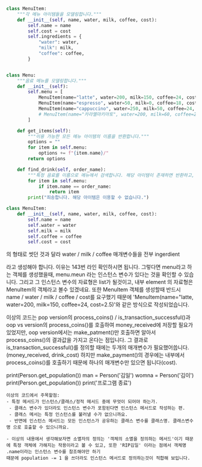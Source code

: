 ```python
class MenuItem:
    """각 메뉴 아이템들을 모델링합니다."""
    def __init__(self, name, water, milk, coffee, cost):
        self.name = name
        self.cost = cost
        self.ingredients = {
            "water": water,
            "milk": milk,
            "coffee": coffee,
        }


class Menu:
    """음료 메뉴를 모델링합니다."""
    def __init__(self):
        self.menu = [
            MenuItem(name="latte", water=200, milk=150, coffee=24, cost=2.5),
            MenuItem(name="espresso", water=50, milk=0, coffee=18, cost=1.5),
            MenuItem(name="cappuccino", water=250, milk=50, coffee=24, cost=3),
            # MenuItem(name="카라멜마키아토", water=200, milk=60, coffee=26, cost=4),
        ]

    def get_items(self):
        """이용 가능한 모든 메뉴 아이템의 이름을 반환합니다."""
        options = ""
        for item in self.menu:
            options += f"{item.name}/"
        return options

    def find_drink(self, order_name):
        """특정 음료를 이름으로 메뉴에서 검색합니다. 해당 아이템이 존재하면 반환하고, 그렇지 않으면 None을 반환합니다."""
        for item in self.menu:
            if item.name == order_name:
                return item
        print("죄송합니다. 해당 아이템은 이용할 수 없습니다.")

```

```python
class MenuItem:
    def __init__(self, name, water, milk, coffee, cost):
        self.name = name
        self.water = water
        self.milk = milk
        self.coffee = coffee
        self.cost = cost


```
의 형태로 썻던 것과 달라 water / milk / coffee 매개변수들을 전부 ingerdient


라고 생성해야 합니다. 이유는 143번 라인 확인하시면 됩니다. 그렇다면 menu라고 하는 객체를 생성했을때, menu.meun 라는 인스턴스 변수가 있다는 것을 확인할 수 있습니다. 그리고 그 인스턴스 변수의 자료형은 list가 될것이고, 내부  element 의 자료형은 MenuItem의 객체라고 볼수 있겠네요. 또한 MenuItem 객체를 생성할때 반드시 name / water / milk / coffee / cost를 요구했기 때문에 
'MenuItem(name="latte, water=200, milk=150, coffee=24, cost=2.5)'와 같은 방식으로 작성되었습니다. 




이상의 코드는 pop version의 process_coins() / is_transaction_successful()과 oop vs version의 process_coins()를 호출하여 money_received에 저장할 필요가 있었지만, oop version에서는 make_patment()만
호출하면 알아서 process_coins()의 결과값을 가지고 온다는 점입니다. 그 결과로 is_transaction_successful()를 정의할 때에는 두개의 매개변수가 필요했어씁니다.(money_received, drink_cost)
하지만 make_payment()의 경우에는 내부에서 process_coins()를 호출하기 때문에 하나의 매개변수만 있으면 됩니다(cost).

print(Person.get_population())
man = Person('김일')
womna = Person('김이')
print(Person.get_population())
print('프로그램 종료')

```
이상의 코드에서 주목할점:
- 특정 메서드가 인스턴스/클래스/정적 메서드 중에 무엇이 되어야 하는가.
 - 클래스 변수가 있더라도 인스턴스 변수가 포함된다면 인스턴스 메서드로 작성하는 편.
 - 클래스 메서는 특정 인스턴스를 불러낼 수가 없으니까요.
 - 반면에 인스턴스 메서드는 모든 인스턴스가 공유하는 클래스 변수를 클래스명. 클래스변수명 으로 호출할 수 있으니까요.
 
- 이상의 내용에서 생각해보자면 소멸자의 정의는 '객체의 소멸을 정의하는 메서드'이기 때문에 특정 객체에 가해지는 작용이라고 볼 수 있고, 또한 'RIP김일' 이라는 점에서 객체명 .name이라는 인스턴스 변수를 참조해야만 하기
때문에 population -= 1 을 쓰더라도 인스턴스 메서드로 정의하는것이 적합해 보입니다. 

```



